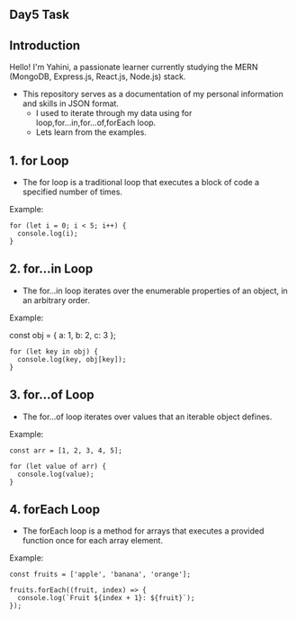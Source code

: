 ## Day5 Task

## Introduction

Hello! I'm Yahini, a passionate learner currently studying the MERN (MongoDB, Express.js, React.js, Node.js) stack. 
- This repository serves as a documentation of my personal information and skills in JSON format.
  - I used to iterate through my data using for loop,for...in,for...of,forEach loop.
   - Lets learn from the examples.

## 1. for Loop

- The for loop is a traditional loop that executes a block of code a specified number of times.

Example:
```
for (let i = 0; i < 5; i++) {
  console.log(i);
}
```

## 2. for...in Loop
- The for...in loop iterates over the enumerable properties of an object, in an arbitrary order.

Example:

const obj = { a: 1, b: 2, c: 3 };
```
for (let key in obj) {
  console.log(key, obj[key]); 
}

```
## 3. for...of Loop
- The for...of loop iterates over values that an iterable object defines.

Example:

```
const arr = [1, 2, 3, 4, 5];

for (let value of arr) {
  console.log(value);
}
```
## 4. forEach Loop
- The forEach loop is a method for arrays that executes a provided function once for each array element.

Example:
```
const fruits = ['apple', 'banana', 'orange'];

fruits.forEach((fruit, index) => {
  console.log(`Fruit ${index + 1}: ${fruit}`);
});
```